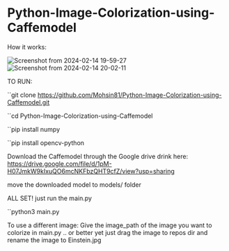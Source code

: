 # Python-Image-Colorization-using-Caffemodel
How it works:

![Screenshot from 2024-02-14 19-59-27](https://github.com/Mohsin81/Python-Image-Colorization-using-Caffemodel/assets/80098269/d6d759a7-1d12-4375-b6e5-34744f87b48a)
![Screenshot from 2024-02-14 20-02-11](https://github.com/Mohsin81/Python-Image-Colorization-using-Caffemodel/assets/80098269/05a491ef-20df-441f-a840-7e72e2c40573)

TO RUN:

``git clone https://github.com/Mohsin81/Python-Image-Colorization-using-Caffemodel.git

``cd Python-Image-Colorization-using-Caffemodel

``pip install numpy

``pip install opencv-python

Download the Caffemodel through the Google drive drink here: https://drive.google.com/file/d/1pM-H07JmkW9kIxuQO6mcNKFbzQHT9cfZ/view?usp=sharing

move the downloaded model to models/ folder

ALL SET! just run the main.py

``python3 main.py

To use a different image:
Give the image_path of the image you want to colorize in main.py .. or better yet just drag the image to repos dir and rename the image to Einstein.jpg
